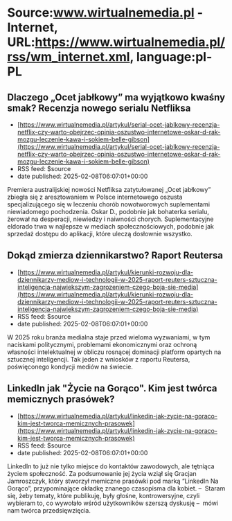 # Source:www.wirtualnemedia.pl - Internet, URL:https://www.wirtualnemedia.pl/rss/wm_internet.xml, language:pl-PL

## Dlaczego „Ocet jabłkowy” ma wyjątkowo kwaśny smak? Recenzja nowego serialu Netfliksa
 - [https://www.wirtualnemedia.pl/artykul/serial-ocet-jablkowy-recenzja-netflix-czy-warto-obejrzec-opinia-oszustwo-internetowe-oskar-d-rak-mozgu-leczenie-kawa-i-sokiem-belle-gibson](https://www.wirtualnemedia.pl/artykul/serial-ocet-jablkowy-recenzja-netflix-czy-warto-obejrzec-opinia-oszustwo-internetowe-oskar-d-rak-mozgu-leczenie-kawa-i-sokiem-belle-gibson)
 - RSS feed: $source
 - date published: 2025-02-08T06:07:01+00:00

Premiera australijskiej nowości Netfliksa zatytułowanej „Ocet jabłkowy” zbiegła się z aresztowaniem w Polsce internetowego oszusta specjalizującego się w leczeniu chorób nowotworowych suplementami niewiadomego pochodzenia. Oskar D., podobnie jak bohaterka serialu, żerował na desperacji, niewiedzy i naiwności chorych. Suplementacyjne eldorado trwa w najlepsze w mediach społecznościowych, podobnie jak sprzedaż dostępu do aplikacji, które uleczą dosłownie wszystko.

## Dokąd zmierza dziennikarstwo? Raport Reutersa
 - [https://www.wirtualnemedia.pl/artykul/kierunki-rozwoju-dla-dziennikarzy-mediow-i-technologii-w-2025-raport-reuters-sztuczna-inteligencja-najwiekszym-zagrozeniem-czego-boja-sie-media](https://www.wirtualnemedia.pl/artykul/kierunki-rozwoju-dla-dziennikarzy-mediow-i-technologii-w-2025-raport-reuters-sztuczna-inteligencja-najwiekszym-zagrozeniem-czego-boja-sie-media)
 - RSS feed: $source
 - date published: 2025-02-08T06:07:01+00:00

W 2025 roku branża medialna staje przed wieloma wyzwaniami, w tym naciskami politycznymi, problemami ekonomicznymi oraz ochroną własności intelektualnej w obliczu rosnącej dominacji platform opartych na sztucznej inteligencji. Tak jeden z wniosków z raportu Reutersa, poświęconego kondycji mediów na świecie.

## LinkedIn jak "Życie na Gorąco". Kim jest twórca memicznych prasówek?
 - [https://www.wirtualnemedia.pl/artykul/linkedin-jak-zycie-na-goraco-kim-jest-tworca-memicznych-prasowek](https://www.wirtualnemedia.pl/artykul/linkedin-jak-zycie-na-goraco-kim-jest-tworca-memicznych-prasowek)
 - RSS feed: $source
 - date published: 2025-02-08T06:07:01+00:00

LinkedIn to już nie tylko miejsce do kontaktów zawodowych, ale tętniąca życiem społeczność. Za podsumowanie jej życia wziął się Gracjan Jamroszczyk, który stworzył memiczne prasówki pod marką “LinkedIn Na Gorąco”, przypominające okładkę znanego czasopisma dla kobiet. –  Staram się, żeby tematy, które publikuję, były głośne, kontrowersyjne, czyli wybieram to, co wywołało wśród użytkowników szerszą dyskusję –  mówi nam twórca przedsięwzięcia.

